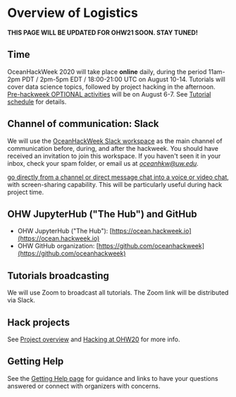 # Overview of Logistics

**THIS PAGE WILL BE UPDATED FOR OHW21 SOON. STAY TUNED!**

## Time

OceanHackWeek 2020 will take place **online** daily, during the period 11am-2pm PDT / 2pm-5pm EDT / 18:00-21:00 UTC on August 10-14. Tutorials will cover data science topics, followed by project hacking in the afternoon. [Pre-hackweek OPTIONAL activities](../schedule.md#pre-hackweek-optional-tutorials) will be on August 6-7. See [Tutorial schedule](../schedule.md#tutorials) for details.

## Channel of communication: Slack

We will use the [OceanHackWeek Slack workspace](http://oceanhackweek.slack.com/) as the main channel of communication before, during, and after the hackweek. You should have received an invitation to join this workspace. If you haven't seen it in your inbox, check your spam folder, or email us at *oceanhkw@uw.edu*.

[go directly from a channel or direct message chat into a voice or video chat](https://slack.com/help/articles/216771908-Make-calls-in-Slack), with screen-sharing capability. This will be particularly useful during hack project time.

## OHW JupyterHub ("The Hub") and GitHub

- OHW JupyterHub ("The Hub"): [https://ocean.hackweek.io](https://ocean.hackweek.io)
- OHW GitHub organization: [https://github.com/oceanhackweek](https://github.com/oceanhackweek)

## Tutorials broadcasting

We will use Zoom to broadcast all tutorials. The Zoom link will be distributed via Slack.

## Hack projects

See [Project overview](../projects/overview.md) and [Hacking at OHW20](../projects/steps.md) for more info.

## Getting Help

See the [Getting Help page](getting_help.md) for guidance and links to have your questions answered or connect with organizers with concerns.
